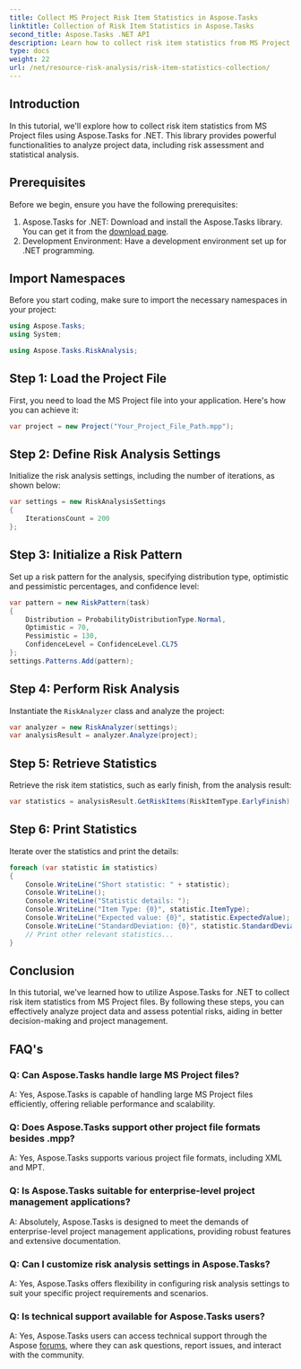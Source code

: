 ```yaml
---
title: Collect MS Project Risk Item Statistics in Aspose.Tasks
linktitle: Collection of Risk Item Statistics in Aspose.Tasks
second_title: Aspose.Tasks .NET API
description: Learn how to collect risk item statistics from MS Project files using Aspose.Tasks for .NET. Enhance your project management capabilities.
type: docs
weight: 22
url: /net/resource-risk-analysis/risk-item-statistics-collection/
---
```

## Introduction
In this tutorial, we'll explore how to collect risk item statistics from MS Project files using Aspose.Tasks for .NET. This library provides powerful functionalities to analyze project data, including risk assessment and statistical analysis.
## Prerequisites
Before we begin, ensure you have the following prerequisites:
1. Aspose.Tasks for .NET: Download and install the Aspose.Tasks library. You can get it from the [download page](https://releases.aspose.com/tasks/net/).
2. Development Environment: Have a development environment set up for .NET programming.

## Import Namespaces
Before you start coding, make sure to import the necessary namespaces in your project:
```csharp
using Aspose.Tasks;
using System;

using Aspose.Tasks.RiskAnalysis;

```
## Step 1: Load the Project File
First, you need to load the MS Project file into your application. Here's how you can achieve it:
```csharp
var project = new Project("Your_Project_File_Path.mpp");
```
## Step 2: Define Risk Analysis Settings
Initialize the risk analysis settings, including the number of iterations, as shown below:
```csharp
var settings = new RiskAnalysisSettings
{
    IterationsCount = 200
};
```
## Step 3: Initialize a Risk Pattern
Set up a risk pattern for the analysis, specifying distribution type, optimistic and pessimistic percentages, and confidence level:
```csharp
var pattern = new RiskPattern(task)
{
    Distribution = ProbabilityDistributionType.Normal,
    Optimistic = 70,
    Pessimistic = 130,
    ConfidenceLevel = ConfidenceLevel.CL75
};
settings.Patterns.Add(pattern);
```
## Step 4: Perform Risk Analysis
Instantiate the `RiskAnalyzer` class and analyze the project:
```csharp
var analyzer = new RiskAnalyzer(settings);
var analysisResult = analyzer.Analyze(project);
```
## Step 5: Retrieve Statistics
Retrieve the risk item statistics, such as early finish, from the analysis result:
```csharp
var statistics = analysisResult.GetRiskItems(RiskItemType.EarlyFinish);
```
## Step 6: Print Statistics
Iterate over the statistics and print the details:
```csharp
foreach (var statistic in statistics)
{
    Console.WriteLine("Short statistic: " + statistic);
    Console.WriteLine();
    Console.WriteLine("Statistic details: ");
    Console.WriteLine("Item Type: {0}", statistic.ItemType);
    Console.WriteLine("Expected value: {0}", statistic.ExpectedValue);
    Console.WriteLine("StandardDeviation: {0}", statistic.StandardDeviation);
    // Print other relevant statistics...
}
```

## Conclusion
In this tutorial, we've learned how to utilize Aspose.Tasks for .NET to collect risk item statistics from MS Project files. By following these steps, you can effectively analyze project data and assess potential risks, aiding in better decision-making and project management.

## FAQ's
### Q: Can Aspose.Tasks handle large MS Project files?
A: Yes, Aspose.Tasks is capable of handling large MS Project files efficiently, offering reliable performance and scalability.
### Q: Does Aspose.Tasks support other project file formats besides .mpp?
A: Yes, Aspose.Tasks supports various project file formats, including XML and MPT.
### Q: Is Aspose.Tasks suitable for enterprise-level project management applications?
A: Absolutely, Aspose.Tasks is designed to meet the demands of enterprise-level project management applications, providing robust features and extensive documentation.
### Q: Can I customize risk analysis settings in Aspose.Tasks?
A: Yes, Aspose.Tasks offers flexibility in configuring risk analysis settings to suit your specific project requirements and scenarios.
### Q: Is technical support available for Aspose.Tasks users?
A: Yes, Aspose.Tasks users can access technical support through the Aspose [forums](https://forum.aspose.com/c/tasks/15), where they can ask questions, report issues, and interact with the community.
